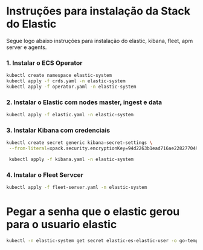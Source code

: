 # Instruções para instalação da Stack do Elastic

Segue logo abaixo instruções para instalação do elastic, kibana, fleet, apm server e agents.

### 1. Instalar o ECS Operator

```sh
kubectl create namespace elastic-system
kubectl apply -f crds.yaml -n elastic-system
kubectl apply -f operator.yaml -n elastic-system
```

### 2. Instalar o Elastic com nodes master, ingest e data

```sh
kubectl apply -f elastic.yaml -n elastic-system
```

### 3. Instalar Kibana com credenciais

```sh
kubectl create secret generic kibana-secret-settings \
 --from-literal=xpack.security.encryptionKey=94d2263b1ead716ae228277049f19975aff864fb4fcfe419c95123c1e90938cd;

 kubectl apply -f kibana.yaml -n elastic-system
```

### 4. Instalar o Fleet Servcer

```sh
kubectl apply -f fleet-server.yaml -n elastic-system
```

# Pegar a senha que o elastic gerou para o usuario elastic

```sh
kubectl -n elastic-system get secret elastic-es-elastic-user -o go-template='{{.data.elastic | base64decode}}'
```
